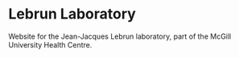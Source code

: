 # Lebrun Laboratory

Website for the Jean-Jacques Lebrun laboratory, part of the McGill University Health Centre.
